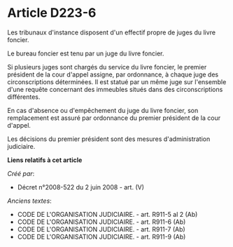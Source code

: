 # Article D223-6

Les tribunaux d'instance disposent d'un effectif propre de juges du livre foncier.

Le bureau foncier est tenu par un juge du livre foncier.

Si plusieurs juges sont chargés du service du livre foncier, le premier président de la cour d'appel assigne, par ordonnance,
à chaque juge des circonscriptions déterminées. Il est statué par un même juge sur l'ensemble d'une requête concernant des
immeubles situés dans des circonscriptions différentes.

En cas d'absence ou d'empêchement du juge du livre foncier, son remplacement est assuré par ordonnance du premier président
de la cour d'appel.

Les décisions du premier président sont des mesures d'administration judiciaire.

**Liens relatifs à cet article**

_Créé par_:

  - Décret n°2008-522 du 2 juin 2008 - art. (V)

_Anciens textes_:

  - CODE DE L'ORGANISATION JUDICIAIRE. - art. R911-5 al 2 (Ab)
  - CODE DE L'ORGANISATION JUDICIAIRE. - art. R911-6 (Ab)
  - CODE DE L'ORGANISATION JUDICIAIRE. - art. R911-7 (Ab)
  - CODE DE L'ORGANISATION JUDICIAIRE. - art. R911-9 (Ab)
